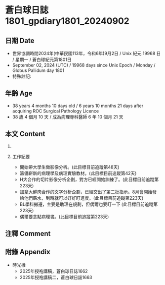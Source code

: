[_metadata_:encoding]: - "utf-8"
[_metadata_:language]: - "zh-Hant-TW"
[_metadata_:fileformat]: - "markdown"
[_metadata_:MIME_type]: - "text/plain"
[_metadata_:markdown_version]: - "commonmark version 0.30"
[_metadata_:markdown_spec]: - "https://spec.commonmark.org/0.30/"

# 蒼白球日誌1801_gpdiary1801_20240902 #

## 日期 Date ##

* 世界協調時間2024年(中華民國113年，令和6年)9月2日 / Unix 紀元 19968 日 / 星期一 / 蒼白球紀元第1801日
* September 02, 2024 (UTC) / 19968 days since Unix Epoch / Monday / Globus Pallidum day 1801
* 特殊註記:

## 年齡 Age ##

* 38 years 4 months 10 days old / 6 years 10 months 21 days after acquiring ROC Surgical Pathology Licence
* 38 歲 4 個月 10 天 / 成為病理專科醫師 6 年 10 個月 21 天

## 本文 Content ##

1. 

2. 工作紀要

    - 開始帶大學生做影像分析。(此目標目前追蹤第48天)
    - 籌備嶄新的病理學及病理實驗教材。(此目標目前追蹤第42天)
    - H大合作的切片影像分析企劃，對方已經開始訓練了。(此目標目前追蹤第223天)
    - 加拿大鮮肉合作的文字分析企劃，已經交出了第二批指示。8月會開始發給他們薪水，到時就可以好好盯進度。(此目標目前追蹤第223天)
    - BL學科搬遷，主要是助理在規劃，但偶爾也要盯一下 (此目標目前追蹤第223天)
    - 偶爾要念點病理書。(此目標目前追蹤第223天)

## 注釋 Comment ##


## 附錄 Appendix ##

* 時光機
    - 2025年授袍講稿，蒼白球日誌1662
    - 2025年授袍講稿二，蒼白球日誌1663

